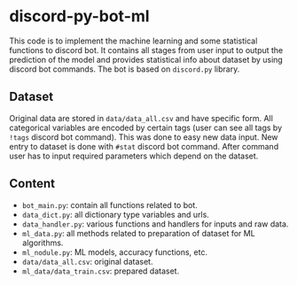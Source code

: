 # discord-py-bot-ml
This code is to implement the machine learning and some statistical functions to discord bot. It contains all stages 
from user input to output the prediction of the model and provides statistical info about dataset by using discord bot commands. The bot is based on `discord.py` library.
 
## Dataset
Original data are stored in `data/data_all.csv` and have specific form. All categorical variables are encoded by certain tags (user can see all tags by `!tags` discord bot command). This was done to easy new data input. New entry to dataset is done with `#stat` discord bot command. After command user has to input required parameters which depend on the dataset. 

## Content
* `bot_main.py`: contain all functions related to bot.
* `data_dict.py`: all dictionary type variables and urls.
* `data_handler.py`: various functions and handlers for inputs and raw data.
* `ml_data.py`: all methods related to preparation of dataset for ML algorithms.
* `ml_nodule.py`: ML models, accuracy functions, etc.
* `data/data_all.csv`: original dataset.
* `ml_data/data_train.csv`: prepared dataset.
